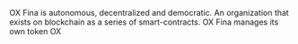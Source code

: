 OX Fina is autonomous, decentralized and democratic. An organization that exists on blockchain as a series of smart-contracts. OX Fina manages its own token OX
